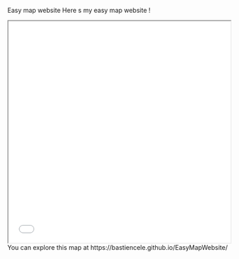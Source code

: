 Easy map website
Here s my easy map website !
<iframe src="ManausMap.html" height="500" width="500"></iframe>
You can explore this map at https://bastiencele.github.io/EasyMapWebsite/

